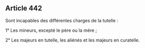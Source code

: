 Article 442
----
Sont incapables des différentes charges de la tutelle :

1° Les mineurs, excepté le père ou la mère ;

2° Les majeurs en tutelle, les aliénés et les majeurs en curatelle.
